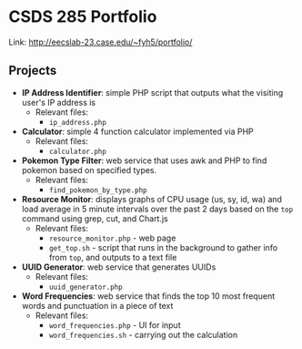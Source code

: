 # CSDS 285 Portfolio
Link: http://eecslab-23.case.edu/~fyh5/portfolio/

## Projects
- <b>IP Address Identifier</b>: simple PHP script that outputs what the visiting user's IP address is
    - Relevant files:
        - `ip_address.php`
- <b>Calculator</b>: simple 4 function calculator implemented via PHP
    - Relevant files:
        - `calculator.php`
- <b>Pokemon Type Filter</b>: web service that uses awk and PHP to find pokemon based on specified types.
    - Relevant files:
        - `find_pokemon_by_type.php`
- <b>Resource Monitor</b>: displays graphs of CPU usage (us, sy, id, wa) and load average in 5 minute intervals over the past 2 days based on the `top` command using grep, cut, and Chart.js
    - Relevant files:
        - `resource_monitor.php` - web page
        - `get_top.sh` - script that runs in the background to gather info from `top`, and outputs to a text file
- <b>UUID Generator</b>: web service that generates UUIDs
    - Relevant files:
        - `uuid_generator.php`
- <b>Word Frequencies</b>: web service that finds the top 10 most frequent words and punctuation in a piece of text
    - Relevant files:
        - `word_frequencies.php` - UI for input
        - `word_frequencies.sh` - carrying out the calculation